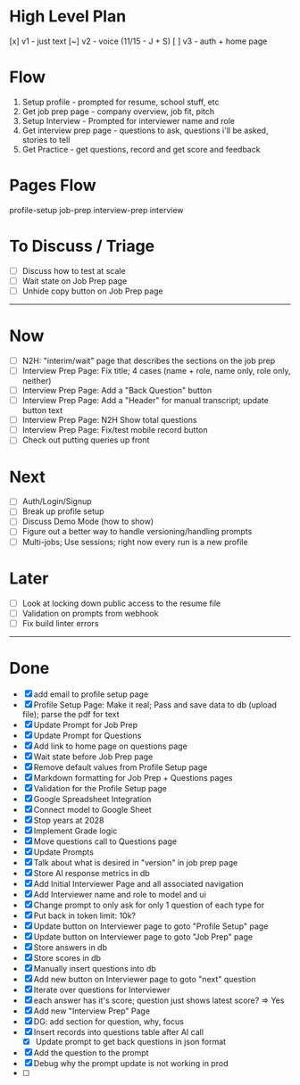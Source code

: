 # High Level Plan
[x] v1 - just text
[~] v2 - voice (11/15 - J + S)
[ ] v3 - auth + home page

# Flow
1. Setup profile - prompted for resume, school stuff, etc
2. Get job prep page - company overview, job fit, pitch
3. Setup Interview - Prompted for interviewer name and role
4. Get interview prep page - questions to ask, questions i'll be asked, stories to tell
5. Get Practice - get questions, record and get score and feedback

# Pages Flow
profile-setup
job-prep
interview-prep
interview

# To Discuss / Triage
- [ ] Discuss how to test at scale
- [ ] Wait state on Job Prep page
- [ ] Unhide copy button on Job Prep page

---
# Now
- [ ] N2H: "interim/wait" page that describes the sections on the job prep
- [ ] Interview Prep Page: Fix title; 4 cases (name + role, name only, role only, neither)
- [ ] Interview Prep Page: Add a "Back Question" button
- [ ] Interview Prep Page: Add a "Header" for manual transcript; update button text
- [ ] Interview Prep Page: N2H Show total questions
- [ ] Interview Prep Page: Fix/test mobile record button
- [ ] Check out putting queries up front

# Next
- [ ] Auth/Login/Signup
- [ ] Break up profile setup
- [ ] Discuss Demo Mode (how to show)
- [ ] Figure out a better way to handle versioning/handling prompts
- [ ] Multi-jobs; Use sessions; right now every run is a new profile

# Later
- [ ] Look at locking down public access to the resume file
- [ ] Validation on prompts from webhook
- [ ] Fix build linter errors

---
# Done
- [x] add email to profile setup page
- [x] Profile Setup Page: Make it real; Pass and save data to db (upload file); parse the pdf for text
- [x] Update Prompt for Job Prep
- [x] Update Prompt for Questions
- [x] Add link to home page on questions page
- [x] Wait state before Job Prep page
- [x] Remove default values from Profile Setup page
- [x] Markdown formatting for Job Prep + Questions pages
- [x] Validation for the Profile Setup page
- [x] Google Spreadsheet Integration
- [x] Connect model to Google Sheet
- [x] Stop years at 2028
- [x] Implement Grade logic
- [x] Move questions call to Questions page
- [x] Update Prompts
- [x] Talk about what is desired in "version" in job prep page 
- [x] Store AI response metrics in db
- [x] Add Initial Interviewer Page and all associated navigation
- [x] Add Interviewer name and role to model and ui
- [x] Change prompt to only ask for only 1 question of each type for
- [x] Put back in token limit: 10k?
- [x] Update button on Interviewer page to goto "Profile Setup" page
- [x] Update button on Interviewer page to goto "Job Prep" page
- [x] Store answers in db
- [x] Store scores in db
- [x] Manually insert questions into db
- [x] Add new button on Interviewer page to goto "next" question
- [x] Iterate over questions for Interviewer
- [x] each answer has it's score; question just shows latest score? => Yes
- [x] Add new "Interview Prep" Page
- [x] DG: add section for question, why, focus
- [x] Insert records into questions table after AI call
  - [x] Update prompt to get back questions in json format
- [x] Add the question to the prompt
- [x] Debug why the prompt update is not working in prod
- [ ] 